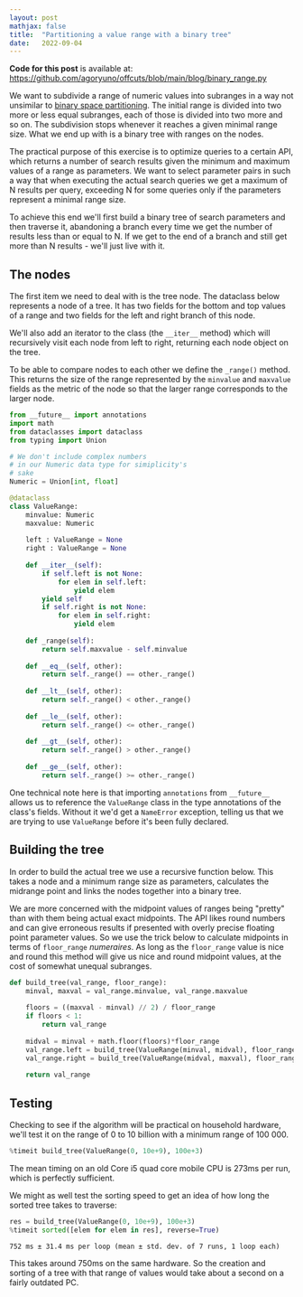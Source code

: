 ```yaml
---
layout: post
mathjax: false
title:  "Partitioning a value range with a binary tree"
date:   2022-09-04
---
```


**Code for this post** is available at: https://github.com/agoryuno/offcuts/blob/main/blog/binary_range.py

We want to subdivide a range of numeric values into subranges in a way not unsimilar to [binary space partitioning](https://en.wikipedia.org/wiki/Binary_space_partitioning). The initial range is divided into two more or less equal subranges, each of those is divided into two more and so on. The subdivision stops whenever it reaches a given minimal range size. What we end up with is a binary tree with ranges on the nodes.

The practical purpose of this exercise is to optimize queries to a certain API, which returns a number of search results given the minimum and maximum values of a range as parameters. We want to select parameter pairs in such a way that when executing the actual search queries we get a maximum of N results per query, exceeding N for some queries only if the parameters represent a minimal range size.

To achieve this end we'll first build a binary tree of search parameters and then traverse it, abandoning a branch every time we get the number of results less than or equal to N. If we get to the end of a branch and still get more than N results - we'll just live with it.

## The nodes

The first item we need to deal with is the tree node. The dataclass below represents a node of a tree. It has two fields for the bottom and top values of a range and two fields for the left and right branch of this node.

We'll also add an iterator to the class (the `__iter__` method) which will recursively visit each node from left to right, returning each node object on the tree. 

To be able to compare nodes to each other we define the `_range()` method. This returns the size of the range represented by the `minvalue` and `maxvalue` fields as the metric of the node so that the larger range corresponds to the larger node.


```python
from __future__ import annotations
import math
from dataclasses import dataclass
from typing import Union

# We don't include complex numbers
# in our Numeric data type for simiplicity's
# sake
Numeric = Union[int, float]

@dataclass
class ValueRange:
    minvalue: Numeric
    maxvalue: Numeric
        
    left : ValueRange = None
    right : ValueRange = None
        
    def __iter__(self):
        if self.left is not None:
            for elem in self.left:
                yield elem
        yield self
        if self.right is not None:
            for elem in self.right:
                yield elem
                
    def _range(self):
        return self.maxvalue - self.minvalue
    
    def __eq__(self, other):
        return self._range() == other._range()
    
    def __lt__(self, other):
        return self._range() < other._range()
    
    def __le__(self, other):
        return self._range() <= other._range()
    
    def __gt__(self, other):
        return self._range() > other._range()
    
    def __ge__(self, other):
        return self._range() >= other._range()
```

One technical note here is that importing `annotations` from `__future__` allows us to reference the `ValueRange` class in the type annotations of the class's fields. Without it we'd get a `NameError` exception, telling us that we are trying to use `ValueRange` before it's been fully declared.

## Building the tree

In order to build the actual tree we use a recursive function below. This takes a node and a minimum range size as parameters, calculates the midrange point and links the nodes together into a binary tree.

We are more concerned with the midpoint values of ranges being "pretty" than with them being actual exact midpoints. The API likes round numbers and can give erroneous results if presented with overly precise floating point parameter values. So we use the trick below to calculate midpoints in terms of `floor_range` *numeraires*. As long as the `floor_range` value is nice and round this method will give us nice and round midpoint values, at the cost of somewhat unequal subranges.


```python
def build_tree(val_range, floor_range):
    minval, maxval = val_range.minvalue, val_range.maxvalue
    
    floors = ((maxval - minval) // 2) / floor_range
    if floors < 1:
        return val_range
    
    midval = minval + math.floor(floors)*floor_range
    val_range.left = build_tree(ValueRange(minval, midval), floor_range)
    val_range.right = build_tree(ValueRange(midval, maxval), floor_range)
    
    return val_range
```

## Testing

Checking to see if the algorithm will be practical on household hardware, we'll test it on the range of 0 to 10 billion with a minimum range of 100 000.


```python
%timeit build_tree(ValueRange(0, 10e+9), 100e+3)
```

The mean timing on an old Core i5 quad core mobile CPU is 273ms per run, which is perfectly sufficient.

We might as well test the sorting speed to get an idea of how long the sorted tree takes to traverse:


```python
res = build_tree(ValueRange(0, 10e+9), 100e+3)
%timeit sorted([elem for elem in res], reverse=True)
```

    752 ms ± 31.4 ms per loop (mean ± std. dev. of 7 runs, 1 loop each)


This takes around 750ms on the same hardware. So the creation and sorting of a tree with that range of values would take about a second on a fairly outdated PC.
